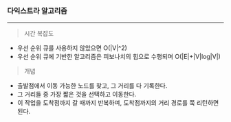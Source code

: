 ### 다익스트라 알고리즘

---

> 시간 복잡도

* 우선 순위 큐를 사용하지 않았으면 O(|V|^2)
* 우선 순위 큐에 기반한 알고리즘은 피보나치의 힙으로 수행되며 O(|E|+|V|log|V|)



> 개념

* 출발점에서 이동 가능한 노드를 찾고, 그 거리를 다 기록한다.
* 그 거리들 중 가장 짧은 것을 선택하고 이동한다.
* 이 작업을 도착점까지 갈 때까지 반복하며, 도착점까지의 거리 경로를 쭉 리턴하면 된다.
